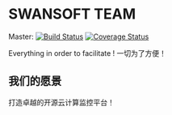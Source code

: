 # SWANSOFT TEAM

Master: [![Build Status](https://secure.travis-ci.org/nmred/swansoft.png?branch=master)](http://travis-ci.org/nmred/swansoft)
[![Coverage Status](https://coveralls.io/repos/swansoft/swansoft/badge.png)](https://coveralls.io/r/swansoft/swansoft)

Everything in order to facilitate ! 一切为了方便！

## 我们的愿景

打造卓越的开源云计算监控平台！
